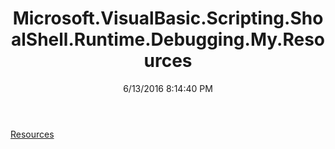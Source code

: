 ﻿---
title: Microsoft.VisualBasic.Scripting.ShoalShell.Runtime.Debugging.My.Resources
date: 6/13/2016 8:14:40 PM
---

[Resources](T-Microsoft.VisualBasic.Scripting.ShoalShell.Runtime.Debugging.My.Resources.Resources.html)
